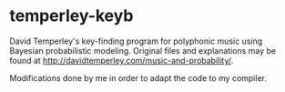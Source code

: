 # temperley-keyb

David Temperley's key-finding program for polyphonic music using Bayesian probabilistic modeling.
Original files and explanations may be found at http://davidtemperley.com/music-and-probability/.

Modifications done by me in order to adapt the code to my compiler.
